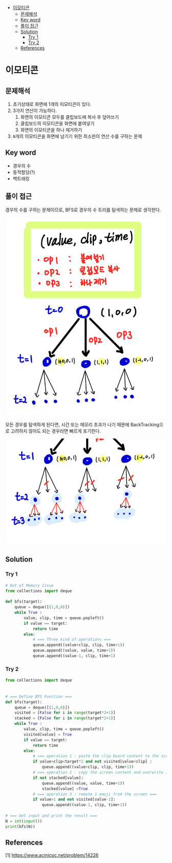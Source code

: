 - [이모티콘](#이모티콘)
  - [문제해석](#문제해석)
  - [Key word](#key-word)
  - [풀이 접근](#풀이-접근)
  - [Solution](#solution)
    - [Try 1](#try-1)
    - [Try 2](#try-2)
  - [References](#references)

# 이모티콘 

## 문제해석

1. 초기상태로 화면에 1개의 이모티콘이 있다. 
2. 3가지 연산이 가능하다. 
   1. 화면의 이모티콘 모두를 클립보드에 복사 후 덮어쓰기
   2. 클립보드의 이모티콘을 화면에 붙여넣기
   3. 화면의 이모티콘을 하나 제거하기 
3. `N`개의 이모티콘을 화면에 남기기 위한 최소한의 연산 수를 구하는 문제

## Key word

* 경우의 수
* 동적할당(?)
* 백트래킹

## 풀이 접근

경우의 수를 구하는 문제이므로, BFS로 경우의 수 트리를 탐색하는 문제로 생각한다. 

<img src ="../../docs/이모티콘1.jpg" width=500px>

모든 경우를 탐색하게 된다면, 시간 또는 메모리 초과가 나기 때문에 BackTracking으로 고려하지 않아도 되는 경우라면 빠르게 포기한다. 


<img src ="../../docs/이모티콘2.jpg" width=500px>


## Solution

### Try 1 



```python
# Out of Memory Issue
from collections import deque 

def bfs(target):
    queue = deque([(1,0,0)])
    while True :
        value, clip, time = queue.popleft()
        if value == target:
            return time 
        else:
            # === Three kind of operations === 
            queue.append((value+clip, clip, time+1))
            queue.append((value, value, time+1))
            queue.append((value-1, clip, time+1)
```


### Try 2 

```python
from collections import deque 


# === Define BFS Function === 
def bfs(target):
    queue = deque([(1,0,0)])
    visited = [False for i in range(target*2+1)]
    stacked = [False for i in range(target*2+1)]
    while True :
        value, clip, time = queue.popleft()
        visited[value] = True
        if value == target:
            return time 
        else:
            # === operation 1 : paste the clip board content to the screen ===
            if value+clip<target*2 and not visited[value+clip] :
                queue.append((value+clip, clip, time+1))
            # === operation 2 : copy the screen content and overwrite it to the clipboard ===  
            if not stacked[value]:
                queue.append((value, value, time+1))
                stacked[value] =True
            # === operation 3 : remote 1 emoji from the screen === 
            if value>1 and not visited[value-1]:
                queue.append((value-1, clip, time+1))

# === Get input and print the result === 
N = int(input())
print(bfs(N))
```

## References 
[1] https://www.acmicpc.net/problem/14226
